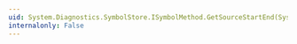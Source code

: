 ```yaml
---
uid: System.Diagnostics.SymbolStore.ISymbolMethod.GetSourceStartEnd(System.Diagnostics.SymbolStore.ISymbolDocument[],System.Int32[],System.Int32[])
internalonly: False
---
```

